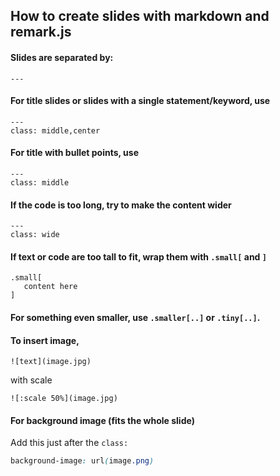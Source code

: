 ## How to create slides with markdown and remark.js

#### Slides are separated by:

```
---
```

#### For title slides or slides with a single statement/keyword, use

```
---
class: middle,center
```

#### For title with bullet points, use

```
---
class: middle
```

#### If the code is too long, try to make the content wider

```
---
class: wide
```

#### If text or code are too tall to fit, wrap them with `.small[` and `]`

```
.small[
   content here
]
```

#### For something even smaller, use `.smaller[..]` or `.tiny[..]`.

#### To insert image,

```
![text](image.jpg)
```

with scale

```
![:scale 50%](image.jpg)
```

#### For background image (fits the whole slide)

Add this just after the `class:`

```CSS
background-image: url(image.png)
```
